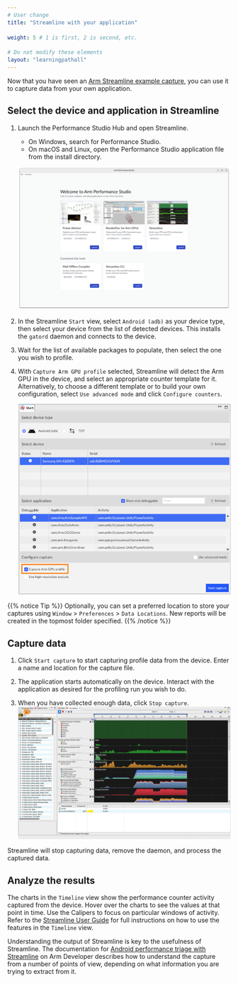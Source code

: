 ```yaml
---
# User change
title: "Streamline with your application"

weight: 5 # 1 is first, 2 is second, etc.

# Do not modify these elements
layout: "learningpathall"
---
```

Now that you have seen an [Arm Streamline example capture](/learning-paths/mobile-graphics-and-gaming/ams/streamline_example/), you can use it to capture data from your own application.

## Select the device and application in Streamline

1. Launch the Performance Studio Hub and open Streamline.

    - On Windows, search for Performance Studio.
    - On macOS and Linux, open the Performance Studio application file from the install directory.

    ![Performance Studio Hub](images/ps_hub.png)

1. In the Streamline `Start` view, select `Android (adb)` as your device type, then select your device from the list of detected devices. This installs the `gatord` daemon and connects to the device.

1. Wait for the list of available packages to populate, then select the one you wish to profile.
1. With `Capture Arm GPU profile` selected, Streamline will detect the Arm GPU in the device, and select an appropriate counter template for it. Alternatively, to choose a different template or to build your own configuration, select `Use advanced mode` and click `Configure counters`.

    ![Connect to device #center](images/start.png "Connect to the device")

{{% notice Tip %}}
Optionally, you can set a preferred location to store your captures using `Window` > `Preferences` > `Data Locations`. New reports will be created in the topmost folder specified.
{{% /notice %}}

## Capture data

1. Click `Start capture` to start capturing profile data from the device. Enter a name and location for the capture file.

1. The application starts automatically on the device. Interact with the application as desired for the profiling run you wish to do.

1. When you have collected enough data, click `Stop capture`.
![Stop capture #center](images/stop_capture.png "Stop Capture")

Streamline will stop capturing data, remove the daemon, and process the captured data.

## Analyze the results

The charts in the `Timeline` view show the performance counter activity captured from the device. Hover over the charts to see the values at that point in time. Use the Calipers to focus on particular windows of activity. Refer to the [Streamline User Guide](https://developer.arm.com/documentation/101816/latest/Analyze-your-capture) for full instructions on how to use the features in the `Timeline` view.

Understanding the output of Streamline is key to the usefulness of Streamline. The documentation for [Android performance triage with Streamline](https://developer.arm.com/documentation/102540/latest/) on Arm Developer describes how to understand the capture from a number of points of view, depending on what information you are trying to extract from it.
